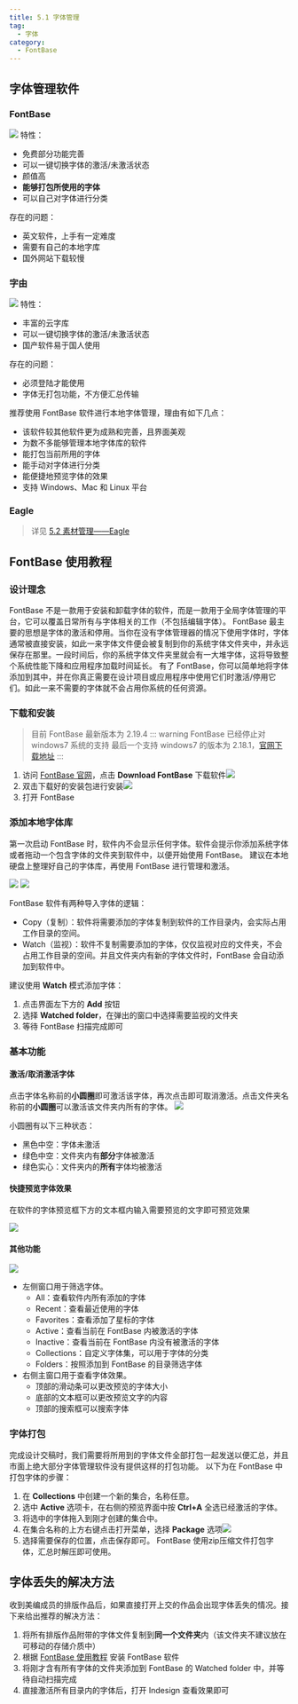 ```yaml
---
title: 5.1 字体管理
tag:
  - 字体
category:
  - FontBase
---
```


## 字体管理软件

### FontBase
![](../assets/image/Pastedimage20230422020529.jpg)
特性：
- 免费部分功能完善
- 可以一键切换字体的激活/未激活状态
- 颜值高
- **能够打包所使用的字体**
- 可以自己对字体进行分类

存在的问题：
- 英文软件，上手有一定难度
- 需要有自己的本地字库
- 国外网站下载较慢

### 字由
![](../assets/image/Pastedimage20230422020549.jpg)
特性：
- 丰富的云字库
- 可以一键切换字体的激活/未激活状态
- 国产软件易于国人使用

存在的问题：
- 必须登陆才能使用
- 字体无打包功能，不方便汇总传输

推荐使用 FontBase 软件进行本地字体管理，理由有如下几点：
- 该软件较其他软件更为成熟和完善，且界面美观
- 为数不多能够管理本地字体库的软件
- 能打包当前所用的字体
- 能手动对字体进行分类
- 能便捷地预览字体的效果
- 支持 Windows、Mac 和 Linux 平台

### Eagle
> 详见 [5.2 素材管理——Eagle](5.2.md#Eagle)

## FontBase 使用教程
### 设计理念
FontBase 不是一款用于安装和卸载字体的软件，而是一款用于全局字体管理的平台，它可以覆盖日常所有与字体相关的工作（不包括编辑字体）。
FontBase 最主要的思想是字体的激活和停用。当你在没有字体管理器的情况下使用字体时，字体通常被直接安装，如此一来字体文件便会被复制到你的系统字体文件夹中，并永远保存在那里。一段时间后，你的系统字体文件夹里就会有一大堆字体，这将导致整个系统性能下降和应用程序加载时间延长。
有了 FontBase，你可以简单地将字体添加到其中，并在你真正需要在设计项目或应用程序中使用它们时激活/停用它们。如此一来不需要的字体就不会占用你系统的任何资源。

### 下载和安装
> 目前 FontBase 最新版本为 2.19.4
::: warning FontBase 已经停止对 windows7 系统的支持
最后一个支持 windows7 的版本为 2.18.1，[官网下载地址](https://releases.fontba.se/win/FontBase-2.18.1.exe)
:::
1. 访问 [FontBase 官网](https://fontba.se/)，点击 **Download FontBase** 下载软件![](../assets/image/Pastedimage20230422021442.jpg)
2. 双击下载好的安装包进行安装![](../assets/image/Pastedimage20230422131627.jpg)
3. 打开 FontBase

### 添加本地字体库
第一次启动 FontBase 时，软件内不会显示任何字体。软件会提示你添加系统字体或者拖动一个包含字体的文件夹到软件中，以便开始使用 FontBase。
建议在本地硬盘上整理好自己的字体库，再使用 FontBase 进行管理和激活。

![](../assets/image/Pastedimage20230429223054.jpg)
![](../assets/image/Pastedimage20230429223107.jpg)

FontBase 软件有两种导入字体的逻辑：
- Copy（复制）：软件将需要添加的字体复制到软件的工作目录内，会实际占用工作目录的空间。
- Watch（监视）：软件不复制需要添加的字体，仅仅监视对应的文件夹，不会占用工作目录的空间。并且文件夹内有新的字体文件时，FontBase 会自动添加到软件中。

建议使用 **Watch** 模式添加字体：
1. 点击界面左下方的 **Add** 按钮
2. 选择 **Watched folder**，在弹出的窗口中选择需要监视的文件夹
3. 等待 FontBase 扫描完成即可

### 基本功能
#### 激活/取消激活字体
点击字体名称前的**小圆圈**即可激活该字体，再次点击即可取消激活。点击文件夹名称前的**小圆圈**可以激活该文件夹内所有的字体。
![](../assets/image/5.1-1700360031353.jpeg)

小圆圈有以下三种状态：
- 黑色中空：字体未激活
- 绿色中空：文件夹内有**部分**字体被激活
- 绿色实心：文件夹内的**所有**字体均被激活

#### 快捷预览字体效果
在软件的字体预览框下方的文本框内输入需要预览的文字即可预览效果

![](../assets/image/5.1-1705153611501.jpeg)

#### 其他功能
![](../assets/image/Pastedimage20230422132112.jpg)

- 左侧窗口用于筛选字体。
    - All：查看软件内所有添加的字体
    - Recent：查看最近使用的字体
    - Favorites：查看添加了星标的字体
    - Active：查看当前在 FontBase 内被激活的字体
    - Inactive：查看当前在 FontBase 内没有被激活的字体
    - Collections：自定义字体集，可以用于字体的分类
    - Folders：按照添加到 FontBase 的目录筛选字体
- 右侧主窗口用于查看字体效果。
    - 顶部的滑动条可以更改预览的字体大小
    - 底部的文本框可以更改预览文字的内容
    - 顶部的搜索框可以搜索字体

### 字体打包
完成设计交稿时，我们需要将所用到的字体文件全部打包一起发送以便汇总，并且市面上绝大部分字体管理软件没有提供这样的打包功能。
以下为在 FontBase 中打包字体的步骤：
1. 在 **Collections** 中创建一个新的集合，名称任意。
2. 选中 **Active** 选项卡，在右侧的预览界面中按 **Ctrl+A** 全选已经激活的字体。
3. 将选中的字体拖入到刚才创建的集合中。
4. 在集合名称的上方右键点击打开菜单，选择 **Package** 选项![](../assets/image/Pastedimage20230429225118.jpg)
5. 选择需要保存的位置，点击保存即可。
FontBase 使用zip压缩文件打包字体，汇总时解压即可使用。


## 字体丢失的解决方法

收到美编成员的排版作品后，如果直接打开上交的作品会出现字体丢失的情况。接下来给出推荐的解决方法：

1. 将所有排版作品附带的字体文件复制到**同一个文件夹**内（该文件夹不建议放在可移动的存储介质中）
2. 根据 [FontBase 使用教程](#fontbase-使用教程) 安装 FontBase 软件
3. 将刚才含有所有字体的文件夹添加到 FontBase 的 Watched folder 中，并等待自动扫描完成
4. 直接激活所有目录内的字体后，打开 Indesign 查看效果即可
